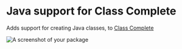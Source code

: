 # Java support for Class Complete

Adds support for creating Java classes, to [Class Complete](http://github.com/anotherfrog/class-complete)

![A screenshot of your package](https://f.cloud.github.com/assets/69169/2290250/c35d867a-a017-11e3-86be-cd7c5bf3ff9b.gif)
